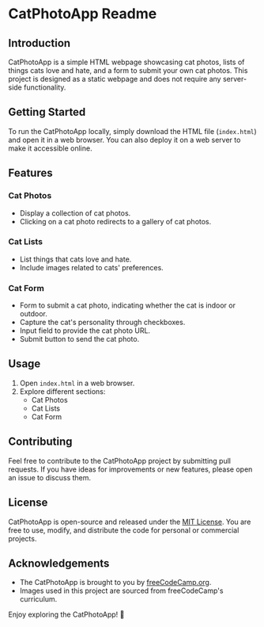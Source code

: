 # CatPhotoApp Readme

## Introduction
CatPhotoApp is a simple HTML webpage showcasing cat photos, lists of things cats love and hate, and a form to submit your own cat photos. This project is designed as a static webpage and does not require any server-side functionality.

## Getting Started
To run the CatPhotoApp locally, simply download the HTML file (`index.html`) and open it in a web browser. You can also deploy it on a web server to make it accessible online.

## Features
### Cat Photos
- Display a collection of cat photos.
- Clicking on a cat photo redirects to a gallery of cat photos.

### Cat Lists
- List things that cats love and hate.
- Include images related to cats' preferences.

### Cat Form
- Form to submit a cat photo, indicating whether the cat is indoor or outdoor.
- Capture the cat's personality through checkboxes.
- Input field to provide the cat photo URL.
- Submit button to send the cat photo.

## Usage
1. Open `index.html` in a web browser.
2. Explore different sections:
   - Cat Photos
   - Cat Lists
   - Cat Form

## Contributing
Feel free to contribute to the CatPhotoApp project by submitting pull requests. If you have ideas for improvements or new features, please open an issue to discuss them.

## License
CatPhotoApp is open-source and released under the [MIT License](LICENSE). You are free to use, modify, and distribute the code for personal or commercial projects.

## Acknowledgements
- The CatPhotoApp is brought to you by [freeCodeCamp.org](https://www.freecodecamp.org).
- Images used in this project are sourced from freeCodeCamp's curriculum.

Enjoy exploring the CatPhotoApp! 🐾
